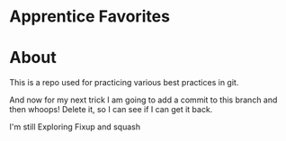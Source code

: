 # Apprentice Favorites

# About
This is a repo used for practicing various best practices in git.

And now for my next trick I am going to add a commit to this branch and then whoops! Delete it, so I can see if I can get it back.

I'm still
Exploring Fixup and squash
